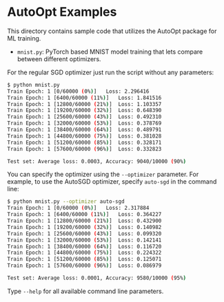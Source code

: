 # AutoOpt Examples

This directory contains sample code that utilizes the AutoOpt package 
for ML training.

 - `mnist.py`: PyTorch based MNIST model training that lets compare between different
 optimizers.

For the regular SGD optimizer just run the script without any parameters: 

```bash
$ python mnist.py 
Train Epoch: 1 [0/60000 (0%)]	Loss: 2.296416
Train Epoch: 1 [6400/60000 (11%)]	Loss: 1.841516
Train Epoch: 1 [12800/60000 (21%)]	Loss: 1.103357
Train Epoch: 1 [19200/60000 (32%)]	Loss: 0.648390
Train Epoch: 1 [25600/60000 (43%)]	Loss: 0.492310
Train Epoch: 1 [32000/60000 (53%)]	Loss: 0.378769
Train Epoch: 1 [38400/60000 (64%)]	Loss: 0.489791
Train Epoch: 1 [44800/60000 (75%)]	Loss: 0.381028
Train Epoch: 1 [51200/60000 (85%)]	Loss: 0.328171
Train Epoch: 1 [57600/60000 (96%)]	Loss: 0.332823

Test set: Average loss: 0.0003, Accuracy: 9040/10000 (90%)
```

You can specify the optimizer using the `--optimizer` parameter. For example, to use
the AutoSGD optimizer, specify `auto-sgd` in the command line:

```bash
$ python mnist.py --optimizer auto-sgd
Train Epoch: 1 [0/60000 (0%)]	Loss: 2.317884
Train Epoch: 1 [6400/60000 (11%)]	Loss: 0.364227
Train Epoch: 1 [12800/60000 (21%)]	Loss: 0.432900
Train Epoch: 1 [19200/60000 (32%)]	Loss: 0.140982
Train Epoch: 1 [25600/60000 (43%)]	Loss: 0.099320
Train Epoch: 1 [32000/60000 (53%)]	Loss: 0.142141
Train Epoch: 1 [38400/60000 (64%)]	Loss: 0.116720
Train Epoch: 1 [44800/60000 (75%)]	Loss: 0.224322
Train Epoch: 1 [51200/60000 (85%)]	Loss: 0.125071
Train Epoch: 1 [57600/60000 (96%)]	Loss: 0.086979

Test set: Average loss: 0.0001, Accuracy: 9580/10000 (95%)
```

Type `--help` for all available command line parameters.
